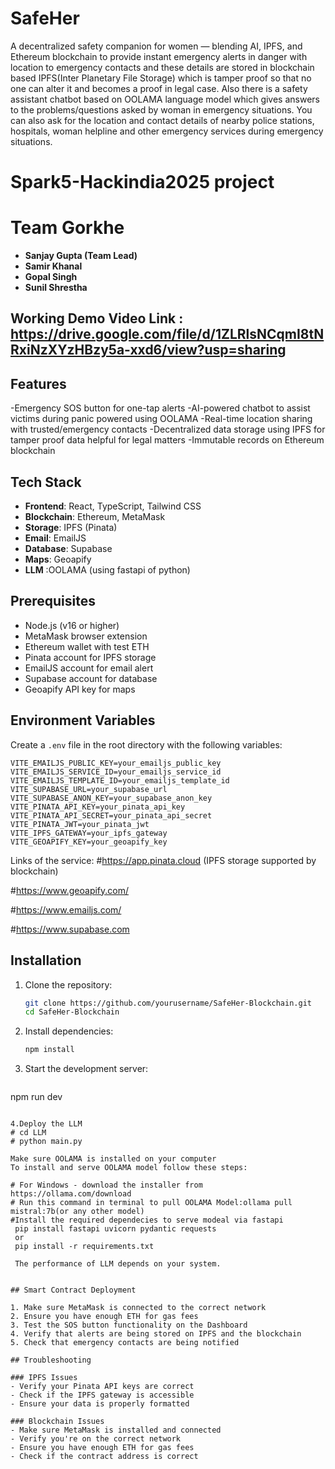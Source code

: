 # SafeHer
A decentralized safety companion for women — blending AI, IPFS, and Ethereum blockchain to provide instant emergency alerts in danger with location to emergency contacts and these details are stored in blockchain based IPFS(Inter Planetary File Storage) which is tamper proof so that no one can alter it and becomes a proof in legal case.
Also there is a safety assistant chatbot based on OOLAMA language model which gives answers to the problems/questions asked by woman in emergency situations.
You can also ask for the location and contact details of nearby police stations, hospitals, woman helpline and other emergency services during emergency situations.

# Spark5-Hackindia2025 project
# Team Gorkhe
- **Sanjay Gupta (Team Lead)**
- **Samir Khanal**
- **Gopal Singh**
- **Sunil Shrestha**

## Working Demo Video Link : https://drive.google.com/file/d/1ZLRlsNCqmI8tNRxiNzXYzHBzy5a-xxd6/view?usp=sharing

## Features
-Emergency SOS button for one-tap alerts
-AI-powered chatbot to assist victims during panic powered using OOLAMA
-Real-time location sharing with trusted/emergency contacts
-Decentralized data storage using IPFS for tamper proof data helpful for legal matters
-Immutable records on Ethereum blockchain


## Tech Stack
- **Frontend**: React, TypeScript, Tailwind CSS
- **Blockchain**: Ethereum, MetaMask
- **Storage**: IPFS (Pinata)
- **Email**: EmailJS
- **Database**: Supabase
- **Maps**: Geoapify
- **LLM** :OOLAMA (using fastapi of python)


## Prerequisites
- Node.js (v16 or higher)
- MetaMask browser extension
- Ethereum wallet with test ETH
- Pinata account for IPFS storage
- EmailJS account for email alert
- Supabase account for database
- Geoapify API key for maps

## Environment Variables
Create a `.env` file in the root directory with the following variables:

```
VITE_EMAILJS_PUBLIC_KEY=your_emailjs_public_key
VITE_EMAILJS_SERVICE_ID=your_emailjs_service_id
VITE_EMAILJS_TEMPLATE_ID=your_emailjs_template_id
VITE_SUPABASE_URL=your_supabase_url
VITE_SUPABASE_ANON_KEY=your_supabase_anon_key
VITE_PINATA_API_KEY=your_pinata_api_key
VITE_PINATA_API_SECRET=your_pinata_api_secret
VITE_PINATA_JWT=your_pinata_jwt
VITE_IPFS_GATEWAY=your_ipfs_gateway
VITE_GEOAPIFY_KEY=your_geoapify_key
```
Links of the service:
#https://app.pinata.cloud (IPFS storage supported by blockchain) 

#https://www.geoapify.com/

#https://www.emailjs.com/

#https://www.supabase.com




## Installation

1. Clone the repository:
   ```bash
   git clone https://github.com/yourusername/SafeHer-Blockchain.git
   cd SafeHer-Blockchain
   ```

2. Install dependencies:
   ```bash
   npm install
   ```

3. Start the development server:
   ```bash
npm run dev
```

4.Deploy the LLM
# cd LLM
# python main.py

Make sure OOLAMA is installed on your computer
To install and serve OOLAMA model follow these steps:

# For Windows - download the installer from https://ollama.com/download
# Run this command in terminal to pull OOLAMA Model:ollama pull mistral:7b(or any other model)
#Install the required dependecies to serve modeal via fastapi
 pip install fastapi uvicorn pydantic requests
 or 
 pip install -r requirements.txt

 The performance of LLM depends on your system.


## Smart Contract Deployment

1. Make sure MetaMask is connected to the correct network
2. Ensure you have enough ETH for gas fees
3. Test the SOS button functionality on the Dashboard
4. Verify that alerts are being stored on IPFS and the blockchain
5. Check that emergency contacts are being notified

## Troubleshooting

### IPFS Issues
- Verify your Pinata API keys are correct
- Check if the IPFS gateway is accessible
- Ensure your data is properly formatted

### Blockchain Issues
- Make sure MetaMask is installed and connected
- Verify you're on the correct network
- Ensure you have enough ETH for gas fees
- Check if the contract address is correct
